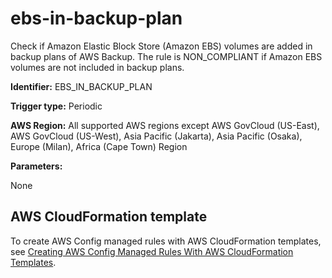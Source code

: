 # ebs\-in\-backup\-plan<a name="ebs-in-backup-plan"></a>

Check if Amazon Elastic Block Store \(Amazon EBS\) volumes are added in backup plans of AWS Backup\. The rule is NON\_COMPLIANT if Amazon EBS volumes are not included in backup plans\. 

**Identifier:** EBS\_IN\_BACKUP\_PLAN

**Trigger type:** Periodic

**AWS Region:** All supported AWS regions except AWS GovCloud \(US\-East\), AWS GovCloud \(US\-West\), Asia Pacific \(Jakarta\), Asia Pacific \(Osaka\), Europe \(Milan\), Africa \(Cape Town\) Region

**Parameters:**

None  

## AWS CloudFormation template<a name="w85aac12c32c17b9d165c15"></a>

To create AWS Config managed rules with AWS CloudFormation templates, see [Creating AWS Config Managed Rules With AWS CloudFormation Templates](aws-config-managed-rules-cloudformation-templates.md)\.